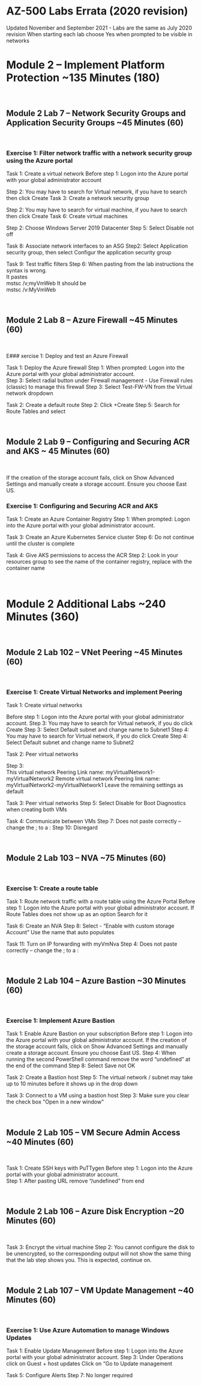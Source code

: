 # AZ-500 Labs Errata (2020 revision) 

Updated November and September 2021 - Labs are the same as July 2020 revision 
When starting each lab choose Yes when prompted to be visible in networks

# Module 2 – Implement Platform Protection ~135 Minutes (180) 

<br>

## Module 2 Lab 7 – Network Security Groups and Application Security Groups ~45 Minutes (60) 

<br>

### Exercise 1:  Filter network traffic with a network security group using the Azure portal 

Task 1:  Create a virtual network 
Before step 1:  Logon into the Azure portal with your global administrator account

Step 2: You may have to search for Virtual network, if you have to search then click Create 
Task 3: Create a network security group

Step 2: You may have to search for virtual machine, if you have to search then click Create 
Task 6: Create virtual machines

Step 2:  Choose Windows Server 2019 Datacenter
Step 5:  Select Disable not off

Task 8: Associate network interfaces to an ASG
Step2:  Select Application security group, then select Configur the application security group

Task 9:  Test traffic filters 
Step 6:  When pasting from the lab instructions the syntax is wrong.  
	It pastes  
		mstsc /v;myVmWeb 
	It should be   
		mstsc /v:MyVmWeb 

<br>

## Module 2 Lab 8 – Azure Firewall ~45 Minutes (60) 

<br>

E### xercise 1:  Deploy and test an Azure Firewall 

Task 1:  Deploy the Azure firewall 
Step 1:  When prompted:  Logon into the Azure portal with your global administrator account.  
Step 3:  Select radial button under Firewall management - Use Firewall rules (classic) to manage this firewall
Step 3:  Select Test-FW-VN from the Virtual network dropdown

Task 2:  Create a default route 
Step 2:  Click +Create
Step 5:   Search for Route Tables and select 

<br>

## Module 2 Lab 9 – Configuring and Securing ACR and AKS ~ 45 Minutes (60) 

<br>

If the creation of the storage account fails, click on Show Advanced Settings and manually create a storage account.  Ensure you choose East US. 

### Exercise 1:  Configuring and Securing ACR and AKS 

Task 1:  Create an Azure Container Registry 
Step 1:  When prompted:  Logon into the Azure portal with your global administrator account. 

Task 3: Create an Azure Kubernetes Service cluster
Step 6:  Do not continue until the cluster is complete

Task 4:  Give AKS permissions to access the ACR 
Step 2:   Look in your resources group to see the name of the container registry, replace <ACRuniquename> with the container name 

<br>

# Module 2 Additional Labs ~240 Minutes (360) 

<br>

## Module 2 Lab 102 – VNet Peering ~45 Minutes (60) 

<br>

### Exercise 1:  Create Virtual Networks and implement Peering 

Task 1:  Create virtual networks 

Before step 1:  Logon into the Azure portal with your global administrator account. 
Step 3:  You may have to search for Virtual network, if you do click Create
Step 3:  Select Default subnet and change name to Subnet1 
Step 4:  You may have to search for Virtual network, if you do click Create
Step 4:  Select Default subnet and change name to Subnet2 

Task 2:  Peer virtual networks 

Step 3:  
		This virtual network
		Peering Link name:  myVirtualNetwork1-myVirtualNetwork2
		Remote virtual network
		Peering link name:  myVirtualNetwork2-myVirtualNetwork1
		Leave the remaining settings as default 

Task 3:  Peer virtual networks 
Step 5:   Select Disable for Boot Diagnostics when creating both VMs 

Task 4:  Communicate between VMs 
Step 7:   Does not paste correctly – change the ; to a : 
Step 10: Disregard 

<br>

## Module 2 Lab 103 – NVA ~75 Minutes (60) 

<br>

### Exercise 1:  Create a route table 

Task 1:  Route network traffic with a route table using the Azure Portal 
Before step 1:  Logon into the Azure portal with your global administrator account. 
If Route Tables does not show up as an option Search for it 

Task 6:  Create an NVA 
Step 8:  Select - “Enable with custom storage Account” 
Use the name that auto populates 

Task 11:  Turn on IP forwarding with myVmNva 
Step 4:   Does not paste correctly – change the ; to a : 

<br>

## Module 2 Lab 104 – Azure Bastion ~30 Minutes (60) 

<br>

### Exercise 1:  Implement Azure Bastion 

Task 1:  Enable Azure Bastion on your subscription 
Before step 1:  Logon into the Azure portal with your global administrator account. 
If the creation of the storage account fails, click on Show Advanced Settings and manually create a storage account.  Ensure you choose East US. 
Step 4:  When running the second PowerShell command remove the word “undefined” at the end of the command 
Step 8:  Select Save not OK

Task 2:  Create a Bastion host 
Step 5:  The virtual network / subnet may take up to 10 minutes before it shows up in the drop down 

Task 3: Connect to a VM using a bastion host
Step 3:  Make sure you clear the check box "Open in a new window"

<br>

## Module 2 Lab 105 – VM Secure Admin Access ~40 Minutes (60) 

<br>

Task 1:  Create SSH keys with PuTTygen 
Before step 1:  Logon into the Azure portal with your global administrator account.  
Step 1:  After pasting URL remove “/undefined” from end 

<br>

## Module 2 Lab 106 – Azure Disk Encryption ~20 Minutes (60) 

<br>

Task 3: Encrypt the virtual machine
Step 2: You cannot configure the disk to be unencrypted, so the corresponding output will not show the same thing that the lab step shows you. This is expected, continue on.

<br>

## Module 2 Lab 107 – VM Update Management ~40 Minutes (60) 

<br>

### Exercise 1:  Use Azure Automation to manage Windows Updates 

Task 1:  Enable Update Management 
Before step 1:  Logon into the Azure portal with your global administrator account. 
Step 3:  Under Operations click on Guest + host updates 
Click on “Go to Update management 

Task 5:  Configure Alerts 
Step 7:  No longer required
